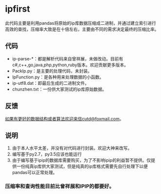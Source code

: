 # ipfirst
此代码主要是利用pandas将原始的ip库数据压缩成二进制，并通过建立索引进行高效的查找，压缩率大致是在十倍左右，主要由不同的需求决定最终的压缩比率。

## 代码
- ip-parse-*：都是解析代码来自曾祥展，未做改动。目前有c#,c++,go,java,php,python,ruby版本。欢迎贡献更多版本。  
- PackIp.py：是主要的处理代码，未封装。
- IpFunction.py：是各种用来处理数据的小函数。
- ip-utf8.dat：即最后生成的二进制文件。
- chunzhen.txt：一份供大家测试的ip库原始数据。

## 反馈
如果有更好的数据结构或者算法欢迎来信cutd@foxmail.com。

## 说明
1. 由于本人水平太差，并没有对代码进行封装。欢迎大神来改写。
2. 编写基于py2.7，py3.5应该也能运行
3. 由于编写基于ipip的数据库需要购买，为了不影响ipip的利益暂不提供。仅提供一份纯真ip库供大家测试，但是纯真的ip库格式需要先自行处理下以便pandas可以正常处理。

### 压缩率和查询性能目前比曾祥展和IPIP的都要好。
